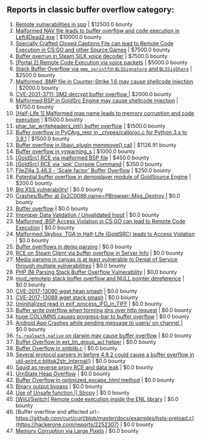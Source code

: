 ## Reports in classic buffer overflow category:
1. [Remote vulnerabilities in spp](https://hackerone.com/reports/2177925) | $12500.0 bounty
2. [Malformed NAV file leads to buffer overflow and code execution in Left4Dead2.exe](https://hackerone.com/reports/542180) | $10000.0 bounty
3. [Specially Crafted Closed Captions File can lead to Remote Code Execution in CS:GO and other Source Games](https://hackerone.com/reports/463286) | $7500.0 bounty
4. [Buffer overrun in Steam SILK voice decoder](https://hackerone.com/reports/1180252) | $7500.0 bounty
5. [[Portal 2] Remote Code Execution via voice packets](https://hackerone.com/reports/733267) | $5000.0 bounty
6. [Stack Buffer Overflow via `gmp_sprintf`in `BLSSignature` and `BLSSigShare`](https://hackerone.com/reports/1546935) | $2500.0 bounty
7. [Malformed .BMP file in Counter-Strike 1.6 may cause shellcode injection](https://hackerone.com/reports/397545) | $2000.0 bounty
8. [CVE-2021-3711: SM2 decrypt  buffer overflow ](https://hackerone.com/reports/1352429) | $2000.0 bounty
9. [Malformed BSP in GoldSrc Engine may cause shellcode injection](https://hackerone.com/reports/458929) | $1750.0 bounty
10. [[Half-Life 1] Malformed map name leads to memory corruption and code execution](https://hackerone.com/reports/402566) | $1500.0 bounty
11. [phar_tar_writeheaders_int() buffer overflow](https://hackerone.com/reports/504761) | $1500.0 bounty
12. [Buffer overflow in PyCArg_repr in _ctypes/callproc.c for Python 3.x to 3.9.1](https://hackerone.com/reports/1084342) | $1500.0 bounty
13. [Buffer overflow in libavi_plugin memmove() call](https://hackerone.com/reports/484398) | $1126.91 bounty
14. [Buffer overflow in yywarning_s](https://hackerone.com/reports/535827) | $1000.0 bounty
15. [[GoldSrc] RCE via malformed BSP file](https://hackerone.com/reports/763403) | $450.0 bounty
16. [[GoldSrc] RCE via 'spk' Console Command](https://hackerone.com/reports/769014) | $350.0 bounty
17. [FileZilla 3.46.3 - 'Scale factor' Buffer Overflow](https://hackerone.com/reports/798301) | $250.0 bounty
18. [Potential buffer overflow in demoplayer module of GoldSource Engine](https://hackerone.com/reports/440758) | $200.0 bounty
19. [Big XSS vulnerability!](https://hackerone.com/reports/216330) | $0.0 bounty
20. [Crashes/Buffer at 0x2C0086,name=PBrowser::Msg_Destroy ](https://hackerone.com/reports/281682) | $0.0 bounty
21. [Buffer overflow](https://hackerone.com/reports/363658) | $0.0 bounty
22. [Improper Data Validation / Unvalidated Input](https://hackerone.com/reports/363850) | $0.0 bounty
23. [Malformed .BSP Access Violation in CS:GO can lead to Remote Code Execution](https://hackerone.com/reports/351014) | $0.0 bounty
24. [Malformed Skybox .TGA in Half-Life (GoldSRC) leads to Access Violation](https://hackerone.com/reports/351016) | $0.0 bounty
25. [Buffer overflows in demo parsing](https://hackerone.com/reports/350119) | $0.0 bounty
26. [RCE on Steam Client via buffer overflow in Server Info](https://hackerone.com/reports/470520) | $0.0 bounty
27. [Media parsing in canvas is at least vulnerable to Denial of Service through multiple vulnerabilities](https://hackerone.com/reports/315037) | $0.0 bounty
28. [PHP INI Parsing Stack Buffer Overflow Vulnerability](https://hackerone.com/reports/248601) | $0.0 bounty
29. [mod_remoteip stack buffer overflow and NULL pointer dereference](https://hackerone.com/reports/674540) | $0.0 bounty
30. [CVE-2017-13090 wget heap smash](https://hackerone.com/reports/287667) | $0.0 bounty
31. [CVE-2017-13089 wget stack smash](https://hackerone.com/reports/287666) | $0.0 bounty
32. [Uninitialized read in exif_process_IFD_in_TIFF](https://hackerone.com/reports/510336) | $0.0 bounty
33. [Buffer write overflow when forming dns over http request](https://hackerone.com/reports/694449) | $0.0 bounty
34. [huge COLUMNS causes progress-bar to buffer overflow](https://hackerone.com/reports/636013) | $0.0 bounty
35. [Android App Crashes while sending message to users/ on channel ](https://hackerone.com/reports/832217) | $0.0 bounty
36. [`fs.realpath.native` on darwin may cause buffer overflow](https://hackerone.com/reports/965914) | $0.0 bounty
37. [Buffer Overflow in ext_lm_group_acl helper](https://hackerone.com/reports/789034) | $0.0 bounty
38. [Buffer Overflow in smblib.c](https://hackerone.com/reports/721333) | $0.0 bounty
39. [Several protocol parsers in before 4.9.2 could cause a buffer overflow in util-print.c:bittok2str_internal()](https://hackerone.com/reports/800324) | $0.0 bounty
40. [Squid as reverse proxy RCE and data leak](https://hackerone.com/reports/778610) | $0.0 bounty
41. [UrnState Heap Overflow](https://hackerone.com/reports/824771) | $0.0 bounty
42. [Buffer Overflow in optimized_escape_html method](https://hackerone.com/reports/1455248) | $0.0 bounty
43. [Binary output bypass](https://hackerone.com/reports/1468962) | $0.0 bounty
44. [Use of Unsafe function || Strcpy](https://hackerone.com/reports/1485379) | $0.0 bounty
45. [[WiiU/Switch] Remote code execution inside the ENL library](https://hackerone.com/reports/1541273) | $0.0 bounty
46. [Buffer overflow and affected url:-https://github.com/curl/curl/blob/master/docs/examples/hsts-preload.c](https://hackerone.com/reports/2252307) | $0.0 bounty
47. [Memory Corruption via Large Pixels](https://hackerone.com/reports/282518) | $0.0 bounty